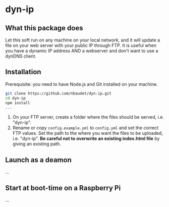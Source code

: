# dyn-ip
## What this package does
Let this soft run on any machine on your local network, and it will update a file on your web server with your public IP through FTP.
It is useful when you have a dynamic IP address AND a webserver and don't want to use a dynDNS client.

## Installation
Prerequisite: you need to have Node.js and Git installed on your machine.

```bash
git clone https://github.com/nbaudet/dyn-ip.git
cd dyn-ip
npm install
...
```
1. On your FTP server, create a folder where the files should be served, i.e. "dyn-ip".
2. Rename or copy `config.example.yml` to `config.yml` and set the correct FTP values. Set the path to the where you want the files to be uploaded, i.e. "dyn-ip". **Be careful not to overwrite an existing index.html file** by giving an existing path.

## Launch as a deamon
...

## Start at boot-time on a Raspberry Pi
...
